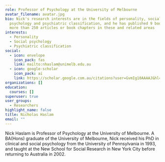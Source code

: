 ```yaml
---
role: Professor of Psychology at the University of Melbourne
avatar_filename: avatar.jpg
bio: Nick's research interests are in the fields of personality, social
  psychology and psychiatric classification, and he has published 9 books and
  more than 250 articles or book chapters in these and related areas
interests:
  - Personality
  - Social psychology
  - Psychiatric classification
social:
  - icon: envelope
    icon_pack: fas
    link: mailto:nhaslam@unimelb.edu.au
  - icon: google-scholar
    icon_pack: ai
    link: https://scholar.google.com.au/citations?user=GvmIg10AAAAJ&hl=en&oi=ao
organizations: []
education:
  courses: []
superuser: true
user_groups:
  - Researchers
highlight_name: false
title: Nicholas Haslam
email: ""
---
```

Nick Haslam is Professor of Psychology at the University of Melbourne. A BA(Hons) graduate of the University of Melbourne, Nick received his PhD in clinical and social psychology from the University of Pennsylvania in 1993, and taught at the New School for Social Research in New York City before returning to Australia in 2002.